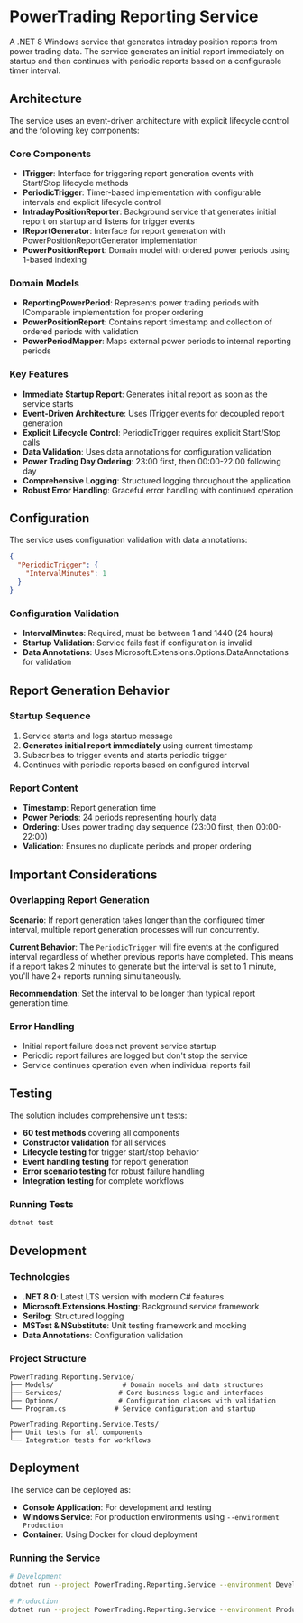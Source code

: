 # PowerTrading Reporting Service

A .NET 8 Windows service that generates intraday position reports from power trading data. The service generates an initial report immediately on startup and then continues with periodic reports based on a configurable timer interval.

## Architecture

The service uses an event-driven architecture with explicit lifecycle control and the following key components:

### Core Components

- **ITrigger**: Interface for triggering report generation events with Start/Stop lifecycle methods
- **PeriodicTrigger**: Timer-based implementation with configurable intervals and explicit lifecycle control
- **IntradayPositionReporter**: Background service that generates initial report on startup and listens for trigger events
- **IReportGenerator**: Interface for report generation with PowerPositionReportGenerator implementation
- **PowerPositionReport**: Domain model with ordered power periods using 1-based indexing

### Domain Models

- **ReportingPowerPeriod**: Represents power trading periods with IComparable implementation for proper ordering
- **PowerPositionReport**: Contains report timestamp and collection of ordered periods with validation
- **PowerPeriodMapper**: Maps external power periods to internal reporting periods

### Key Features

- **Immediate Startup Report**: Generates initial report as soon as the service starts
- **Event-Driven Architecture**: Uses ITrigger events for decoupled report generation
- **Explicit Lifecycle Control**: PeriodicTrigger requires explicit Start/Stop calls
- **Data Validation**: Uses data annotations for configuration validation
- **Power Trading Day Ordering**: 23:00 first, then 00:00-22:00 following day
- **Comprehensive Logging**: Structured logging throughout the application
- **Robust Error Handling**: Graceful error handling with continued operation

## Configuration

The service uses configuration validation with data annotations:

```json
{
  "PeriodicTrigger": {
    "IntervalMinutes": 1
  }
}
```

### Configuration Validation

- **IntervalMinutes**: Required, must be between 1 and 1440 (24 hours)
- **Startup Validation**: Service fails fast if configuration is invalid
- **Data Annotations**: Uses Microsoft.Extensions.Options.DataAnnotations for validation

## Report Generation Behavior

### Startup Sequence
1. Service starts and logs startup message
2. **Generates initial report immediately** using current timestamp
3. Subscribes to trigger events and starts periodic trigger
4. Continues with periodic reports based on configured interval

### Report Content
- **Timestamp**: Report generation time
- **Power Periods**: 24 periods representing hourly data
- **Ordering**: Uses power trading day sequence (23:00 first, then 00:00-22:00)
- **Validation**: Ensures no duplicate periods and proper ordering

## Important Considerations

### Overlapping Report Generation

**Scenario**: If report generation takes longer than the configured timer interval, multiple report generation processes will run concurrently.

**Current Behavior**: 
The `PeriodicTrigger` will fire events at the configured interval regardless of whether previous reports have completed. This means if a report takes 2 minutes to generate but the interval is set to 1 minute, you'll have 2+ reports running simultaneously.

**Recommendation**: Set the interval to be longer than typical report generation time.

### Error Handling
- Initial report failure does not prevent service startup
- Periodic report failures are logged but don't stop the service
- Service continues operation even when individual reports fail

## Testing

The solution includes comprehensive unit tests:

- **60 test methods** covering all components
- **Constructor validation** for all services
- **Lifecycle testing** for trigger start/stop behavior
- **Event handling testing** for report generation
- **Error scenario testing** for robust failure handling
- **Integration testing** for complete workflows

### Running Tests
```bash
dotnet test
```

## Development

### Technologies
- **.NET 8.0**: Latest LTS version with modern C# features
- **Microsoft.Extensions.Hosting**: Background service framework
- **Serilog**: Structured logging
- **MSTest & NSubstitute**: Unit testing framework and mocking
- **Data Annotations**: Configuration validation

### Project Structure
```
PowerTrading.Reporting.Service/
├── Models/                 # Domain models and data structures
├── Services/              # Core business logic and interfaces
├── Options/               # Configuration classes with validation
└── Program.cs            # Service configuration and startup

PowerTrading.Reporting.Service.Tests/
├── Unit tests for all components
└── Integration tests for workflows
```

## Deployment

The service can be deployed as:
- **Console Application**: For development and testing
- **Windows Service**: For production environments using `--environment Production`
- **Container**: Using Docker for cloud deployment

### Running the Service
```bash
# Development
dotnet run --project PowerTrading.Reporting.Service --environment Development

# Production
dotnet run --project PowerTrading.Reporting.Service --environment Production
```